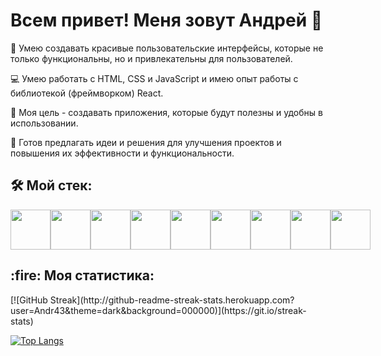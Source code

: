 <h1> Всем привет! Меня зовут Андрей 👋 </h1>

🎨 Умею создавать красивые пользовательские интерфейсы, которые не только функциональны, но и привлекательны для пользователей.

💻 Умею работать с HTML, CSS и JavaScript и имею опыт работы с библиотекой (фреймворком) React.

🌟 Моя цель - создавать приложения, которые будут полезны и удобны в использовании.

🤝 Готов предлагать идеи и решения для улучшения проектов и повышения их эффективности и функциональности.


<h2>🛠️ Мой стек: </h2>
<div style="display: flex">
<img src="https://cdn-icons-png.flaticon.com/512/186/186320.png" style="width: 64px; height: 64px" />
<img src="https://cdn-icons-png.flaticon.com/512/5968/5968267.png" style="width: 64px; height: 64px" />
<img src="https://cdn-icons-png.flaticon.com/512/9496/9496599.png" style="width: 64px; height: 64px" />
<img src="https://cdn-icons-png.flaticon.com/512/5968/5968242.png" style="width: 64px; height: 64px" />
<img src="https://cdn-icons-png.flaticon.com/512/5968/5968292.png" style="width: 64px; height: 64px" />
<img src="https://cdn-icons-png.flaticon.com/512/5815/5815526.png" style="width: 64px; height: 64px" />
<img src="https://cdn-icons-png.flaticon.com/512/1183/1183672.png" style="width: 64px; height: 64px" />
<img src="https://cdn-icons-png.flaticon.com/512/919/919825.png" style="width: 64px; height: 64px" />
<img src="https://cdn-icons-png.flaticon.com/512/25/25657.png" style="width: 64px; height: 64px" />
</div>

<h2> :fire: Моя статистика:</h2>
[![GitHub Streak](http://github-readme-streak-stats.herokuapp.com?user=Andr43&theme=dark&background=000000)](https://git.io/streak-stats)

[![Top Langs](https://github-readme-stats.vercel.app/api/top-langs/?username=Andr43)](https://github.com/anuraghazra/github-readme-stats)
